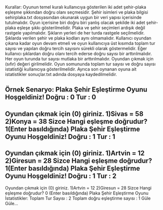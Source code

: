 Kurallar:
Oyunun temel kuralı kullanıcıya gösterilen iki adet şehir-plaka eşleşme şıkkından doğru olanı seçmesidir. Şehir isimleri ve plaka bilgisi sehirplaka.txt dosyasından okunarak uygun bir veri yapısı içerisinde tutulmalıdır. Oyun içerisine biri doğru biri yanlış olacak şekilde iki adet şehir- plaka eşleşe şıkkı gösterilmelidir. Plaka ve şehir seçimleri ardışık değil rastgele yapılmalıdır. Şıkların yerleri de her turda rastgele seçilmelidir. Şıklarda verilen şehir ve plaka kodları aynı olmamalıdır. Kullanıcı oyundan çıkana kadar oyun devam etmeli ve oyun kullanıcıya üst kısımda toplam tur sayısı ve yapılan doğru tercih sayısını sürekli olarak göstermelidir. Eğer kullanıcı şıklardan doğru olanı tercih ederse doğru sayısı bir arttırılmalıdır. Her oyun turunda tur sayısı mutlaka bir arttırılmalıdır. Oyundan çıkmak için (sıfır) değeri girilmelidir. Oyun somununda toplam tur sayısı ve doğru sayısı istatistiği kullanıcıya gösterilmelidir. Ayrıca son oynanan oyuna ait istatistikler sonuçlar.txt adında dosyaya kaydedilmelidir.

Örnek Senaryo:
Plaka Şehir Eşleştirme Oyunu Hoşgeldiniz! Doğru : 0 Tur : 0
-------------------------------------------------------------------------
Oyundan çıkmak için (0) giriniz.
1)Sivas = 58 2)Konya = 38
Sizce Hangi eşleşme doğrudur? 1(Enter basıldığında)
Plaka Şehir Eşleştirme Oyunu Hoşgeldiniz! Doğru : 1 Tur : 1
-------------------------------------------------------------------------
Oyundan çıkmak için (0) giriniz.
1)Artvin = 12 2)Giresun = 28
Sizce Hangi eşleşme doğrudur? 1(Enter basıldığında)
Plaka Şehir Eşleştirme Oyunu Hoşgeldiniz! Doğru : 1 Tur : 2
-------------------------------------------------------------------------
Oyundan çıkmak için (0) giriniz.
1)Artvin = 12 2)Giresun = 28
Sizce Hangi eşleşme doğrudur? 0 (Enter basıldığında)
Plaka Şehir Eşleştirme Oyunu İstatistikler:
Toplam Tur Sayısı : 2
Toplam doğru eşleştirme sayısı : 1
Güle Güle...
